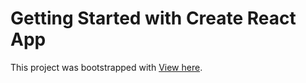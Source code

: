 # Getting Started with Create React App

This project was bootstrapped with [View here](https://angry-montalcini-7b44fe.netlify.app/).


